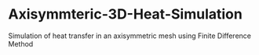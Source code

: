 # Axisymmteric-3D-Heat-Simulation
Simulation of heat transfer in an axisymmetric mesh using Finite Difference Method
